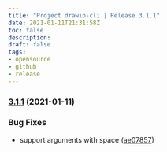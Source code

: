 ```yaml
---
title: "Project drawio-cli | Release 3.1.1"
date: 2021-01-11T21:31:58Z
toc: false
description: 
draft: false
tags:
- opensource
- github
- release
---
```

### [3.1.1](http://github.com/rlespinasse/drawio-cli/compare/3.1.0...3.1.1) (2021-01-11)


### Bug Fixes

* support arguments with space ([ae07857](http://github.com/rlespinasse/drawio-cli/commit/ae07857c5be2e2b02d41fee150483f4a701d25a8))




